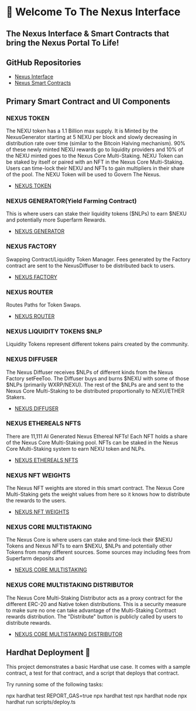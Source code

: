 # 🌌 Welcome To The Nexus Interface

## The Nexus Interface & Smart Contracts that bring the Nexus Portal To Life!

## GitHub Repositories
- [Nexus Interface](https://github.com/nexusportal/nexus-interface)
- [Nexus Smart Contracts](https://github.com/nexusportal/nexus-smartcontracts)

## Primary Smart Contract and UI Components

### NEXUS TOKEN
The NEXU token has a 1.1 Billion max supply. It is Minted by the NexusGenerator starting at 5 NEXU per block and slowly decreasing in distribution rate over time (similar to the Bitcoin Halving mechanism). 90% of these newly minted NEXU rewards go to liquidity providers and 10% of the NEXU minted goes to the Nexus Core Multi-Staking. NEXU Token can be staked by itself or paired with an NFT in the Nexus Core Multi-Staking. Users can time-lock their NEXU and NFTs to gain multipliers in their share of the pool. The NEXU Token will be used to Govern The Nexus.
- [NEXUS TOKEN](https://evm-sidechain.xrpl.org/address/0xE268aDBDBAEC092C3822dCc00b47CBCE58A9E49e)

### NEXUS GENERATOR(Yield Farming Contract)
This is where users can stake their liquidity tokens ($NLPs) to earn $NEXU and potentially more Superfarm Rewards.
- [NEXUS GENERATOR](https://evm-sidechain.xrpl.org/address/0x42704Eec2B9CE8e1a18d6686365AFB7AE3CFc6E4)

### NEXUS FACTORY
Swapping Contract/Liquidity Token Manager. Fees generated by the Factory contract are sent to the NexusDiffuser to be distributed back to users.
- [NEXUS FACTORY](https://evm-sidechain.xrpl.org/address/0x04F886Aed8B7Fc774535E6DEcaaFd3F2B63BB653)

### NEXUS ROUTER
Routes Paths for Token Swaps.
- [NEXUS ROUTER](https://evm-sidechain.xrpl.org/address/0xd1aEb8a6B0C5453A303903F4BDE11a75D351c3bf)

### NEXUS LIQUIDITY TOKENS $NLP
Liquidity Tokens represent different tokens pairs created by the community.

### NEXUS DIFFUSER
The Nexus Diffuser receives $NLPs of different kinds from the Nexus Factory setFeeToo. The Diffuser buys and burns $NEXU with some of those $NLPs (primarily WXRP/NEXU). The rest of the $NLPs are and sent to the Nexus Core Multi-Staking to be distributed proportionally to $NEXU/$ETHER Stakers.
- [NEXUS DIFFUSER](https://evm-sidechain.xrpl.org/address/0x8E3d9073283d685bd4193923bA61D511C2cF2e94)

### NEXUS ETHEREALS NFTS
There are 11,111 AI Generated Nexus Ethereal NFTs! Each NFT holds a share of the Nexus Core Multi-Staking pool. NFTs can be staked in the Nexus Core Multi-Staking system to earn NEXU token and NLPs.
- [NEXUS ETHEREALS NFTS](https://evm-sidechain.xrpl.org/address/0xC9e107660ee34487212239F56fD0a4f696dFb33e/read-contract#address-tabs)

### NEXUS NFT WEIGHTS
The Nexus NFT weights are stored in this smart contract. The Nexus Core Multi-Staking gets the weight values from here so it knows how to distribute the rewards to the users.
- [NEXUS NFT WEIGHTS](https://evm-sidechain.xrpl.org/address/0xa96d4Dfb9EED8824cae29fA0b7e62c72b5e51018)

### NEXUS CORE MULTISTAKING
The Nexus Core is where users can stake and time-lock their $NEXU Tokens and Nexus NFTs to earn $NEXU, $NLPs and potentially other Tokens from many different sources. Some sources may including fees from Superfarm deposits and
- [NEXUS CORE MULTISTAKING](https://evm-sidechain.xrpl.org/address/0x8c11b4Ee3d1B48129102B9afFe498AdC65F477BD/read-contract#address-tabs)

### NEXUS CORE MULTISTAKING DISTRIBUTOR
The Nexus Core Multi-Staking Distributor acts as a proxy contract for the different ERC-20 and Native token distributions. This is a security measure to make sure no one can take advantage of the Multi-Staking Contract rewards distribution. The "Distribute" button is publicly called by users to distribute rewards.
- [NEXUS CORE MULTISTAKING DISTRIBUTOR](https://evm-sidechain.xrpl.org/address/0x6ab2913205C2Ece6A837000DD389Eb56F978eC35)

 
## Hardhat Deployment 🚀

This project demonstrates a basic Hardhat use case. It comes with a sample contract, a test for that contract, and a script that deploys that contract.

Try running some of the following tasks:

npx hardhat test
REPORT_GAS=true npx hardhat test
npx hardhat node
npx hardhat run scripts/deploy.ts
